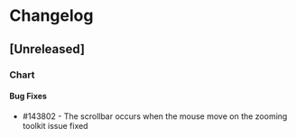 # Changelog

## [Unreleased]

### Chart

#### Bug Fixes

- #143802 - The scrollbar occurs when the mouse move on the zooming toolkit issue fixed